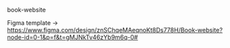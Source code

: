 book-website

Figma template -> https://www.figma.com/design/znSChqeMAeqnoKt8Ds778H/Book-website?node-id=0-1&p=f&t=gMJNkTv46zYb9m6q-0#